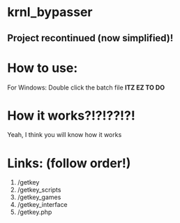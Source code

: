 # krnl_bypasser

## Project recontinued (now simplified)!

# How to use:
For Windows: 
Double click the batch file
**ITZ EZ TO DO**

# How it works?!?!??!?!
Yeah, I think you will know how it works

# Links: (follow order!)
1. /getkey
2. /getkey_scripts
3. /getkey_games
4. /getkey_interface
5. /getkey.php
